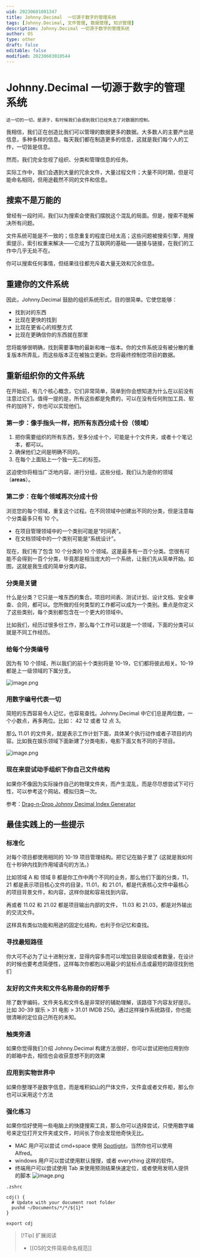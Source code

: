 ```yaml
---
uid: 20230601001347
title: Johnny.Decimal  一切源于数字的管理系统
tags: [Johnny.Decimal, 文件管理, 数据管理, 知识管理]
description: Johnny.Decimal 一切源于数字的管理系统
author: OS
type: other
draft: false
editable: false
modified: 20230603010544
---
```


# Johnny.Decimal 一切源于数字的管理系统

	这一切的一切，是源于，有时候我们会感到我们已经失去了对数据的控制。

我相信，我们正在创造比我们可以管理的数据更多的数据。大多数人的主要产出是信息，多种多样的信息。每天我们都在制造更多的信息，这就是我们每个人的工作，一切皆是信息。

然而，我们完全忽视了组织、分类和管理信息的任务。

实际工作中，我们会遇到大量的冗余文件，大量过程文件；大量不同时期，但是可能命名相同，但用途截然不同的文件和信息。

## 搜索不是万能的

曾经有一段时间，我们以为搜索会使我们摆脱这个混乱的局面。但是，搜索不能解决所有问题。

文件系统可能是不一致的；信息重复的程度已经太高；这些问题被搜索引擎，用搜索提示，索引权重来解决——它成为了互联网的基础——链接与链接，在我们的工作中几乎无处不在。

你可以搜索任何事情，但结果往往都充斥着大量无效和冗余信息。

## 重建你的文件系统

因此，Johnny.Decimal 鼓励的组织系统形式，目的很简单。它使您能够：

- 找到对的东西
- 比现在更快的找到
- 比现在更省心的规整方式
- 比现在更确信你的东西就在那里

您将能够很明确，找到需要事物的最新和唯一版本。你的文件系统没有被分散的重复版本所弄乱，而这些版本正在被独立更新。您将最终控制您项目的数据。

## 重新组织你的文件系统

在开始前，有几个核心概念，它们非常简单，简单到你会想知道为什么在以前没有注意过它们。值得一提的是，所有这些都是免费的，可以在没有任何附加工具、软件的加持下，你也可以实现他们。

### 第一步：像手指头一样，把所有东西分成十份（领域）

1. 把你需要组织的所有东西，至多分成十个，可能是十个文件夹，或者十个笔记本，都可以。
2. 确保他们之间是明确不同的。
3. 在每个上面贴上一个独一无二的标签。

这迫使你将相当广泛地内容，进行分组，这些分组，我们认为是你的领域（**areas**）。

### 第二步：在每个领域再次分成十份

浏览您的每个领域，重复这个过程。在不同领域中创建出不同的分类，但是注意每个分类最多只有 10 个。

- 在项目管理领域中的一个类别可能是“时间表”。
- 在文档领域中的一个类别可能是“系统设计”。

现在，我们有了包含 10 个分类的 10 个领域。这是最多有一百个分类。您很有可能不会得到一百个分类，毕竟那是相当庞大的一个系统，让我们先从简单开始。如图，这就是我生成的简单分类内容。

### 分类是关键

什么是分类？它只是一堆东西的集合。项目时间表、测试计划、设计文档、安全审查、合同，都可以。您所做的任何类型的工作都可以成为一个类别。重点是你定义了这些类别，每个类别都包含在一个更大的领域中。

比如我们，经历过很多份工作，那么每个工作可以就是一个领域，下面的分类可以就是不同工作经历。

### 给每个分类编号

因为有 10 个领域，所以我们的前十个类别将是 10-19，它们都将彼此相关。10-19 都是上一级领域的下属分支。

![image.png](https://cdn.pkmer.cn/images/20230601104041.png!pkmer)

### 用数字编号代表一切

简短的东西容易令人记忆，也容易查找。Johnny.Decimal 中它们总是两位数，一个小数点，再多两位。比如： 42 12 或者 12 点 3。

那么 11.01 的文件夹，就是表示工作计划下面，具体某个执行动作或者子项目的内容。比如我在娱乐领域下面新建了分类电影，电影下面又有不同的子项目。

![image.png](https://cdn.pkmer.cn/images/20230601105311.png!pkmer)

### 现在来尝试动手组织下你自己文件结构

如果你不像因为实际操作自己的物理文件夹，而产生混乱，而是尽尽想尝试下可行性，可以参考这个网站，模拟归类一次。

参考：[Drag-n-Drop Johnny Decimal Index Generator](https://johnny-decimal-generator.netlify.app/)

## 最佳实践上的一些提示

### 标准化

对每个项目都使用相同的 10-19 项目管理结构。把它记在脑子里了 (这就是我如何在十秒钟内找到作用域语句的方法。)

比如领域 A 和 领域 B 都是你工作中两个不同的业务，那么他们下面的分类，11，21 都是表示项目核心文件的目录，11.01，和 21.01，都是代表核心文件中最核心的项目背景文件，和内容，这样你就和容易找到内容。

再或者 11.02 和 21.02 都是项目输出内部的文件， 11.03 和 21.03，都是对外输出的交流文件。

这样具有类似功能和用途的固定化结构，也利于你记忆和查找。

### 寻找最短路径

你大可不必为了让十进制分发，显得内容多而可以增加目录层级或者数量，在设计的时候也要考虑简便性，这样每次你都剋以用最少的鼠标点击或最短的路径找到他们

### 友好的文件夹和文件名称是你的好帮手

除了数字编码，文件夹名和文件名是非常好的辅助理解，该路径下内容友好提示。比如 30-39 娱乐 > 31 电影 > 31.01 IMDB 250。通过这样操作系统路径，你也能很清晰的定位自己所在的未知。

### 触类旁通

如果你觉得我们介绍 Johnny.Decimal 构建方法很好，你可以尝试把他应用到你的邮箱中去，相信也会收获意想不到的效果

### 应用到实物世界中

如果你整理不是数字信息，而是堆积如山的尸体文件，文件盒或者文件柜，那么你也可以采用这个方法

### 强化练习

如果你恰好使用一些电脑上的快捷搜索工具，那么你可以选择尝试，只使用数字编号来定位打开文件夹或文件，时间长了你会发现他奇快无比。

- MAC 用户可以尝试 cmd+space 使用 [Spotlight](https://support.apple.com/en-au/HT204014)，当然你也可以使用 Alfred。
- windows 用户可以尝试使用默认搜搜，或者 everything 这样的软件。
- 终端用户可以尝试使用 Tab 来使用预测结果快速定位，或者使用发明人提供的脚本
![image.png](https://cdn.pkmer.cn/images/20230601113131.png!pkmer)

```Script
.zshrc
 
cdj() {
  # Update with your document root folder
  pushd ~/Documents/*/*/${1}*
}
 
export cdj
```

>[!Tip] 扩展阅读
>- [[OS的文件简易命名规范]]